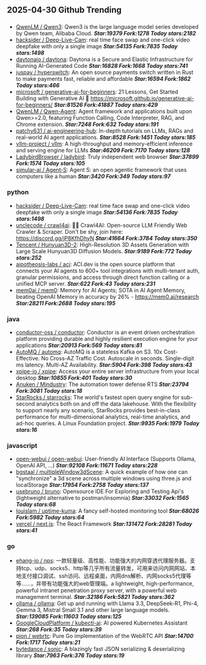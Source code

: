## 2025-04-30 Github Trending

### 
* [QwenLM / Qwen3](https://github.com/QwenLM/Qwen3): Qwen3 is the large language model series developed by Qwen team, Alibaba Cloud. ***Star:19379 Fork:1278 Today stars:2182***
* [hacksider / Deep-Live-Cam](https://github.com/hacksider/Deep-Live-Cam): real time face swap and one-click video deepfake with only a single image ***Star:54135 Fork:7835 Today stars:1498***
* [daytonaio / daytona](https://github.com/daytonaio/daytona): Daytona is a Secure and Elastic Infrastructure for Running AI-Generated Code ***Star:16828 Fork:1668 Today stars:741***
* [juspay / hyperswitch](https://github.com/juspay/hyperswitch): An open source payments switch written in Rust to make payments fast, reliable and affordable ***Star:16594 Fork:1862 Today stars:466***
* [microsoft / generative-ai-for-beginners](https://github.com/microsoft/generative-ai-for-beginners): 21 Lessons, Get Started Building with Generative AI 🔗 https://microsoft.github.io/generative-ai-for-beginners/ ***Star:81526 Fork:41887 Today stars:429***
* [QwenLM / Qwen-Agent](https://github.com/QwenLM/Qwen-Agent): Agent framework and applications built upon Qwen>=2.0, featuring Function Calling, Code Interpreter, RAG, and Chrome extension. ***Star:7248 Fork:632 Today stars:191***
* [patchy631 / ai-engineering-hub](https://github.com/patchy631/ai-engineering-hub): In-depth tutorials on LLMs, RAGs and real-world AI agent applications. ***Star:8528 Fork:1451 Today stars:185***
* [vllm-project / vllm](https://github.com/vllm-project/vllm): A high-throughput and memory-efficient inference and serving engine for LLMs ***Star:46209 Fork:7170 Today stars:128***
* [LadybirdBrowser / ladybird](https://github.com/LadybirdBrowser/ladybird): Truly independent web browser ***Star:37899 Fork:1574 Today stars:105***
* [simular-ai / Agent-S](https://github.com/simular-ai/Agent-S): Agent S: an open agentic framework that uses computers like a human ***Star:3420 Fork:349 Today stars:97***

### python
* [hacksider / Deep-Live-Cam](https://github.com/hacksider/Deep-Live-Cam): real time face swap and one-click video deepfake with only a single image ***Star:54136 Fork:7835 Today stars:1498***
* [unclecode / crawl4ai](https://github.com/unclecode/crawl4ai): 🚀🤖 Crawl4AI: Open-source LLM Friendly Web Crawler & Scraper. Don't be shy, join here: https://discord.gg/jP8KfhDhyN ***Star:41664 Fork:3784 Today stars:350***
* [Tencent / Hunyuan3D-2](https://github.com/Tencent/Hunyuan3D-2): High-Resolution 3D Assets Generation with Large Scale Hunyuan3D Diffusion Models. ***Star:9189 Fork:772 Today stars:252***
* [aipotheosis-labs / aci](https://github.com/aipotheosis-labs/aci): ACI.dev is the open source platform that connects your AI agents to 600+ tool integrations with multi-tenant auth, granular permissions, and access through direct function calling or a unified MCP server. ***Star:622 Fork:43 Today stars:231***
* [mem0ai / mem0](https://github.com/mem0ai/mem0): Memory for AI Agents; SOTA in AI Agent Memory, beating OpenAI Memory in accuracy by 26% - https://mem0.ai/research ***Star:28211 Fork:2688 Today stars:195***

### java
* [conductor-oss / conductor](https://github.com/conductor-oss/conductor): Conductor is an event driven orchestration platform providing durable and highly resilient execution engine for your applications ***Star:20913 Fork:569 Today stars:81***
* [AutoMQ / automq](https://github.com/AutoMQ/automq): AutoMQ is a stateless Kafka on S3. 10x Cost-Effective. No Cross-AZ Traffic Cost. Autoscale in seconds. Single-digit ms latency. Multi-AZ Availability. ***Star:5904 Fork:398 Today stars:43***
* [xpipe-io / xpipe](https://github.com/xpipe-io/xpipe): Access your entire server infrastructure from your local desktop ***Star:10855 Fork:401 Today stars:30***
* [Anuken / Mindustry](https://github.com/Anuken/Mindustry): The automation tower defense RTS ***Star:23794 Fork:3081 Today stars:18***
* [StarRocks / starrocks](https://github.com/StarRocks/starrocks): The world's fastest open query engine for sub-second analytics both on and off the data lakehouse. With the flexibility to support nearly any scenario, StarRocks provides best-in-class performance for multi-dimensional analytics, real-time analytics, and ad-hoc queries. A Linux Foundation project. ***Star:9935 Fork:1979 Today stars:16***

### javascript
* [open-webui / open-webui](https://github.com/open-webui/open-webui): User-friendly AI Interface (Supports Ollama, OpenAI API, ...) ***Star:92108 Fork:11671 Today stars:228***
* [bgstaal / multipleWindow3dScene](https://github.com/bgstaal/multipleWindow3dScene): A quick example of how one can "synchronize" a 3d scene across multiple windows using three.js and localStorage ***Star:17954 Fork:2758 Today stars:137***
* [usebruno / bruno](https://github.com/usebruno/bruno): Opensource IDE For Exploring and Testing Api's (lightweight alternative to postman/insomnia) ***Star:33032 Fork:1565 Today stars:68***
* [louislam / uptime-kuma](https://github.com/louislam/uptime-kuma): A fancy self-hosted monitoring tool ***Star:68026 Fork:5982 Today stars:64***
* [vercel / next.js](https://github.com/vercel/next.js): The React Framework ***Star:131472 Fork:28281 Today stars:41***

### go
* [ehang-io / nps](https://github.com/ehang-io/nps): 一款轻量级、高性能、功能强大的内网穿透代理服务器。支持tcp、udp、socks5、http等几乎所有流量转发，可用来访问内网网站、本地支付接口调试、ssh访问、远程桌面，内网dns解析、内网socks5代理等等……，并带有功能强大的web管理端。a lightweight, high-performance, powerful intranet penetration proxy server, with a powerful web management terminal. ***Star:32186 Fork:5821 Today stars:362***
* [ollama / ollama](https://github.com/ollama/ollama): Get up and running with Llama 3.3, DeepSeek-R1, Phi-4, Gemma 3, Mistral Small 3.1 and other large language models. ***Star:139085 Fork:11603 Today stars:125***
* [GoogleCloudPlatform / kubectl-ai](https://github.com/GoogleCloudPlatform/kubectl-ai): AI powered Kubernetes Assistant ***Star:268 Fork:35 Today stars:39***
* [pion / webrtc](https://github.com/pion/webrtc): Pure Go implementation of the WebRTC API ***Star:14700 Fork:1717 Today stars:21***
* [bytedance / sonic](https://github.com/bytedance/sonic): A blazingly fast JSON serializing & deserializing library ***Star:7963 Fork:376 Today stars:19***
